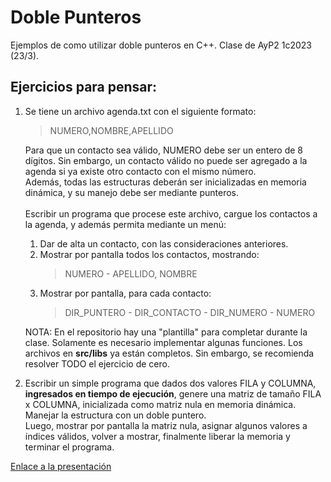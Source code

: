 # Doble Punteros

Ejemplos de como utilizar doble punteros en C++. Clase de AyP2 1c2023 (23/3).

## Ejercicios para pensar:

1. Se tiene un archivo agenda.txt con el siguiente formato:
   > NUMERO,NOMBRE,APELLIDO

   Para que un contacto sea válido, NUMERO debe ser un entero de 8 dígitos. Sin embargo, un contacto válido no puede ser
   agregado a la agenda si ya existe otro contacto con el mismo número.<br>
   Además, todas las estructuras deberán ser inicializadas en memoria dinámica, y su manejo debe ser mediante
   punteros.<br><br>
   Escribir un programa que procese este archivo, cargue los contactos a la agenda, y además permita mediante un menú:
    <ol>
    <li> Dar de alta un contacto, con las consideraciones anteriores.</li>
    <li> Mostrar por pantalla todos los contactos, mostrando:

   > NUMERO - APELLIDO, NOMBRE

    </li>
    <li> Mostrar por pantalla, para cada contacto:

   > DIR_PUNTERO - DIR_CONTACTO - DIR_NUMERO - NUMERO

    </li>
    </ol>

   NOTA: En el repositorio hay una "plantilla" para completar durante la clase. Solamente es necesario implementar
   algunas funciones. Los archivos en **src/libs** ya están completos. Sin embargo, se recomienda resolver TODO el
   ejercicio de cero.<br>

2. Escribir un simple programa que dados dos valores FILA y COLUMNA, **ingresados en tiempo de ejecución**, genere una
   matriz de tamaño FILA x COLUMNA, inicializada como matriz nula en memoria dinámica. Manejar la estructura con un
   doble puntero.<br>
   Luego, mostrar por pantalla la matriz nula, asignar algunos valores a índices válidos, volver a mostrar, finalmente
   liberar la memoria y terminar el programa.
   
[Enlace a la presentación](https://docs.google.com/presentation/d/1hQRzvdY_RspnpoUYFaMGksetigwWIUW6TR8ANdhcX3g/edit?usp=sharing)
